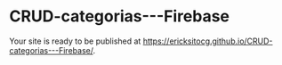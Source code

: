 # CRUD-categorias---Firebase
Your site is ready to be published at https://ericksitocg.github.io/CRUD-categorias---Firebase/. 
